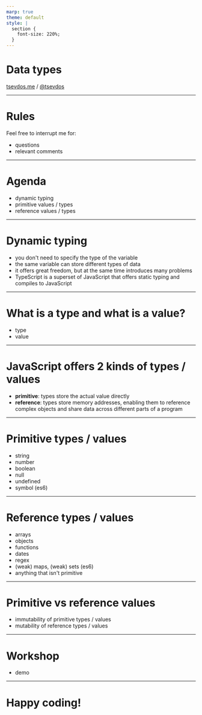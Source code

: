 ```yaml
---
marp: true
theme: default
style: |
  section {
    font-size: 220%;
  }
---
```


# Data types

[tsevdos.me](https://tsevdos.me/) / [@tsevdos](https://twitter.com/tsevdos)

---

# Rules

Feel free to interrupt me for:

- questions
- relevant comments

---

# Agenda

- dynamic typing
- primitive values / types
- reference values / types

---

# Dynamic typing

- you don't need to specify the type of the variable
- the same variable can store different types of data
- it offers great freedom, but at the same time introduces many problems
- TypeScript is a superset of JavaScript that offers static typing and compiles to JavaScript

---

# What is a type and what is a value?

- type
- value

---

# JavaScript offers 2 kinds of types / values

- **primitive**: types store the actual value directly
- **reference**: types store memory addresses, enabling them to reference complex objects and share data across different parts of a program

---

# Primitive types / values

- string
- number
- boolean
- null
- undefined
- symbol (es6)

---

# Reference types / values

- arrays
- objects
- functions
- dates
- regex
- (weak) maps, (weak) sets (es6)
- anything that isn't primitive

---

# Primitive vs reference values

- immutability of primitive types / values
- mutability of reference types / values

---

# Workshop

- demo

---

# Happy coding!
